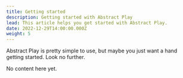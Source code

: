 ```yaml
---
title: Getting started
description: Getting started with Abstract Play
lead: This article helps you get started with Abstract Play.
date: 2022-12-29T14:00:00.000Z
weight: 5
---
```


Abstract Play is pretty simple to use, but maybe you just want a hand getting started. Look no further.

<!--more-->

No content here yet.
